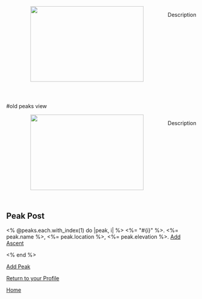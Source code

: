 
<div class="container" style="float: left">
  <header><img src="https://cdn.britannica.com/17/83817-050-67C814CD/Mount-Everest.jpg" width="300" height=200 class="img-responsive main-image">
  <div style="float: right"> <p>Description</p>
  </header>
  <div class="col-md-8 col-md-offset-2">

#old peaks view

<title>Peaks</title>
  <div class="container" style="float: left">
  <header><img src="https://cdn.britannica.com/17/83817-050-67C814CD/Mount-Everest.jpg" width="300" height=200 class="img-responsive main-image">
  <div style="float: right"> <p>Description</p>
  </header>
  <div class="col-md-8 col-md-offset-2">
  <h2>Peak Post</h2>

  <div class="main__container">
    <p><% @peaks.each.with_index(1) do |peak, i| %>
    <%= "#{i}" %>. 
    <%= peak.name %>, 
    <%= peak.location %>, 
    <%= peak.elevation %>. <a href="/ascents/new">Add Ascent</a></p>
  <% end %>
  <p><a href="/newpeak">Add Peak</a></p>
  <p><a href="/user_profile">Return to your Profile</a></p>
  <p><a href="/">Home</a></p>